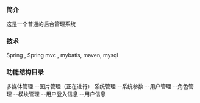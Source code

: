 ### 简介 
这是一个普通的后台管理系统
### 技术
Spring , Spring mvc , mybatis, maven, mysql
### 功能结构目录

多媒体管理
	--图片管理（正在进行）
系统管理
	--系统参数
	--用户管理
	--角色管理
	--模块管理
	--用户登入信息
	--用户信息